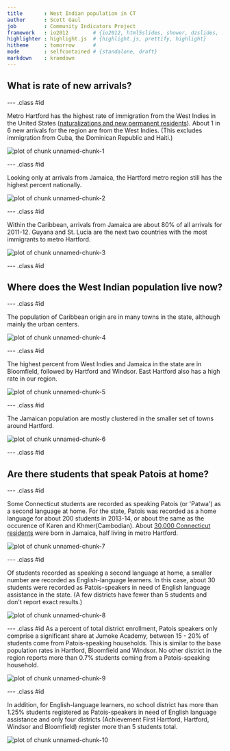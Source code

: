 ```yaml
---
title       : West Indian population in CT
author      : Scott Gaul
job         : Community Indicators Project
framework   : io2012        # {io2012, html5slides, shower, dzslides, ...}
highlighter : highlight.js  # {highlight.js, prettify, highlight}
hitheme     : tomorrow      # 
mode        : selfcontained # {standalone, draft}
markdown    : kramdown
---
```


## What is rate of new arrivals?

--- .class #id

Metro Hartford has the highest rate of immigration from the West Indies in the United States ([naturalizations and new permanent residents](http://www.dhs.gov/data-statistics)). About 1 in 6 new arrivals for the region are from the West Indies. (This excludes immigration from Cuba, the Dominican Republic and Haiti.) 


![plot of chunk unnamed-chunk-1](assets/fig/unnamed-chunk-1.png) 

--- .class #id

Looking only at arrivals from Jamaica, the Hartford metro region still has the highest percent nationally. 

![plot of chunk unnamed-chunk-2](assets/fig/unnamed-chunk-2.png) 

--- .class #id

Within the Caribbean, arrivals from Jamaica are about 80% of all arrivals for 2011-12. Guyana and St. Lucia are the next two countries with the most immigrants to metro Hartford. 

![plot of chunk unnamed-chunk-3](assets/fig/unnamed-chunk-3.png) 

--- .class #id

## Where does the West Indian population live now? 

--- .class #id

The population of Caribbean origin are in many towns in the state, although mainly the urban centers. 

<img src="assets/fig/unnamed-chunk-4.png" title="plot of chunk unnamed-chunk-4" alt="plot of chunk unnamed-chunk-4" style="display: block; margin: auto;" />

--- .class #id

The highest percent from West Indies and Jamaica in the state are in Bloomfield, followed by Hartford and Windsor. East Hartford also has a high rate in our region.

<img src="assets/fig/unnamed-chunk-5.png" title="plot of chunk unnamed-chunk-5" alt="plot of chunk unnamed-chunk-5" style="display: block; margin: auto;" />

--- .class #id

The Jamaican population are mostly clustered in the smaller set of towns around Hartford. 

<img src="assets/fig/unnamed-chunk-6.png" title="plot of chunk unnamed-chunk-6" alt="plot of chunk unnamed-chunk-6" style="display: block; margin: auto;" />

--- .class #id
## Are there students that speak Patois at home? 

--- .class #id

Some Connecticut students are recorded as speaking Patois (or 'Patwa') as a second language at home. For the state, Patois was recorded as a home language for about 200 students in 2013-14, or about the same as the occurence of Karen and Khmer(Cambodian). About [30,000 Connecticut residents](http://factfinder2.census.gov/faces/tableservices/jsf/pages/productview.xhtml?pid=ACS_12_1YR_B05006&prodType=table) were born in Jamaica, half living in metro Hartford.

<img src="assets/fig/unnamed-chunk-7.png" title="plot of chunk unnamed-chunk-7" alt="plot of chunk unnamed-chunk-7" style="display: block; margin: auto;" />

--- .class #id

Of students recorded as speaking a second language at home, a smaller number are recorded as English-language learners. In this case, about 30 students were recorded as Patois-speakers in need of English language assistance in the state. (A few districts have fewer than 5 students and don't report exact results.)

<img src="assets/fig/unnamed-chunk-8.png" title="plot of chunk unnamed-chunk-8" alt="plot of chunk unnamed-chunk-8" style="display: block; margin: auto;" />

--- .class #id
As a percent of total district enrollment, Patois speakers only comprise a significant share at Jumoke Academy, between 15 - 20% of students come from Patois-speaking households. This is similar to the base population rates in Hartford, Bloomfield and Windsor. No other district in the region reports more than 0.7% students coming from a Patois-speaking household. 

<img src="assets/fig/unnamed-chunk-9.png" title="plot of chunk unnamed-chunk-9" alt="plot of chunk unnamed-chunk-9" style="display: block; margin: auto;" />

--- .class #id

In addition, for English-language learners, no school district has more than 1.25% students registered as Patois-speakers in need of English language assistance and only four districts (Achievement First Hartford, Hartford, Windsor and Bloomfield) register more than 5 students total. 

<img src="assets/fig/unnamed-chunk-10.png" title="plot of chunk unnamed-chunk-10" alt="plot of chunk unnamed-chunk-10" style="display: block; margin: auto;" />



